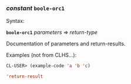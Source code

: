 ### <em>constant</em> <strong>`boole-orc1`</strong>

Syntax:

<strong>`boole-orc1`</strong> <em>parameters</em> => <em>return-type</em>

Documentation of parameters and return-results.

Examples (not from CLHS...):

```lisp
CL-USER> (example-code 'a 'b 'c)

'return-result
```
